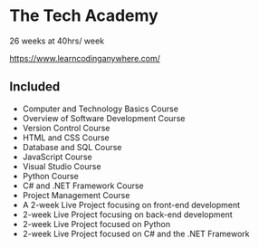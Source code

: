 # The Tech Academy

26 weeks at 40hrs/ week  
  
https://www.learncodinganywhere.com/

## Included
- Computer and Technology Basics Course
- Overview of Software Development Course
- Version Control Course
- HTML and CSS Course
- Database and SQL Course
- JavaScript Course
- Visual Studio Course
- Python Course
- C# and .NET Framework Course
- Project Management Course
- A 2-week Live Project focusing on front-end development
- 2-week Live Project focusing on back-end development
- 2-week Live Project focused on Python
- 2-week Live Project focused on C# and the .NET Framework

